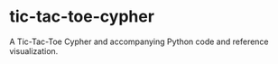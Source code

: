 # tic-tac-toe-cypher
A Tic-Tac-Toe Cypher and accompanying Python code and reference visualization.
